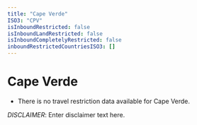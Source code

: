 ```yaml
---
title: "Cape Verde"
ISO3: "CPV"
isInboundRestricted: false
isInboundLandRestricted: false
isInboundCompletelyRestricted: false
inboundRestrictedCountriesISO3: []
---
```


# Cape Verde

* There is no travel restriction data available for Cape Verde.

*DISCLAIMER*: Enter disclaimer text here.
